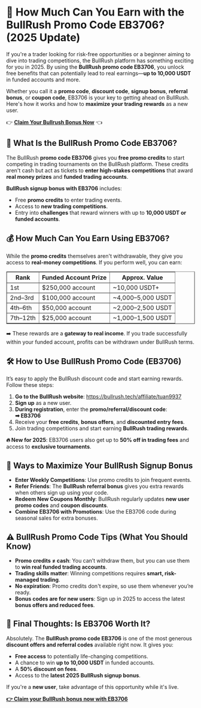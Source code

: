 
<h1>💸 How Much Can You Earn with the BullRush Promo Code EB3706? (2025 Update)</h1>

<p>If you're a trader looking for risk-free opportunities or a beginner aiming to dive into trading competitions, the BullRush platform has something exciting for you in 2025. By using the <strong>BullRush promo code EB3706</strong>, you unlock free benefits that can potentially lead to real earnings—<strong>up to 10,000 USDT</strong> in funded accounts and more.</p>

<p>Whether you call it a <strong>promo code</strong>, <strong>discount code</strong>, <strong>signup bonus</strong>, <strong>referral bonus</strong>, or <strong>coupon code</strong>, EB3706 is your key to getting ahead on BullRush. Here's how it works and how to <strong>maximize your trading rewards</strong> as a new user.</p>

<p>👉 <a href="https://bullrush.tech/affiliate/tuan9937" target="_blank"><strong>Claim Your Bullrush Bonus Now</strong></a> 👈</p>

<img src="https://images.mirror-media.xyz/publication-images/ASnJbVIP270BNgt1pANEG.png?height=960&amp;width=1920" decoding="async" data-nimg="fill" class="css-xah9so" style="position: absolute; inset: 0px; box-sizing: border-box; padding: 0px; border: none; margin: auto; display: block; width: 0px; height: 0px; min-width: 100%; max-width: 100%; min-height: 100%; max-height: 100%;">

<h2>🧾 What Is the BullRush Promo Code EB3706?</h2>

<p>The BullRush <strong>promo code EB3706</strong> gives you <strong>free promo credits</strong> to start competing in trading tournaments on the BullRush platform. These credits aren't cash but act as tickets to <strong>enter high-stakes competitions</strong> that award <strong>real money prizes</strong> and <strong>funded trading accounts</strong>.</p>

<p><strong>BullRush signup bonus with EB3706</strong> includes:</p>
<ul>
<li>Free <strong>promo credits</strong> to enter trading events.</li>
<li>Access to <strong>new trading competitions</strong>.</li>
<li>Entry into <strong>challenges</strong> that reward winners with up to <strong>10,000 USDT or funded accounts</strong>.</li>
</ul>

<h2>💰 How Much Can You Earn Using EB3706?</h2>

<p>While the <strong>promo credits</strong> themselves aren't withdrawable, they give you access to <strong>real-money competitions</strong>. If you perform well, you can earn:</p>

<table border="1" cellpadding="5">
<tr><th>Rank</th><th>Funded Account Prize</th><th>Approx. Value</th></tr>
<tr><td>1st</td><td>$250,000 account</td><td>~10,000 USDT+</td></tr>
<tr><td>2nd–3rd</td><td>$100,000 account</td><td>~4,000–5,000 USDT</td></tr>
<tr><td>4th–6th</td><td>$50,000 account</td><td>~2,000–2,500 USDT</td></tr>
<tr><td>7th–12th</td><td>$25,000 account</td><td>~1,000–1,500 USDT</td></tr>
</table>

<p>➡️ These rewards are a <strong>gateway to real income</strong>. If you trade successfully within your funded account, profits can be withdrawn under BullRush terms.</p>

<h2>🛠 How to Use BullRush Promo Code (EB3706)</h2>

<p>It’s easy to apply the BullRush discount code and start earning rewards. Follow these steps:</p>
<ol>
<li><strong>Go to the BullRush website</strong>: <a href="https://bullrush.tech/affiliate/tuan9937" target="_blank">https://bullrush.tech/affiliate/tuan9937</a></li>
<li><strong>Sign up</strong> as a new user.</li>
<li><strong>During registration</strong>, enter the <strong>promo/referral/discount code</strong>: <br><strong>➡ EB3706</strong></li>
<li>Receive your <strong>free credits</strong>, <strong>bonus offers</strong>, and <strong>discounted entry fees</strong>.</li>
<li>Join trading competitions and start earning <strong>BullRush trading rewards</strong>.</li>
</ol>

<p><strong>🔥 New for 2025</strong>: EB3706 users also get up to <strong>50% off in trading fees</strong> and access to <strong>exclusive tournaments</strong>.</p>

<h2>🎯 Ways to Maximize Your BullRush Signup Bonus</h2>
<ul>
<li><strong>Enter Weekly Competitions</strong>: Use promo credits to join frequent events.</li>
<li><strong>Refer Friends</strong>: The <strong>BullRush referral bonus</strong> gives you extra rewards when others sign up using your code.</li>
<li><strong>Redeem New Coupons Monthly</strong>: BullRush regularly updates <strong>new user promo codes</strong> and <strong>coupon discounts</strong>.</li>
<li><strong>Combine EB3706 with Promotions</strong>: Use the EB3706 code during seasonal sales for extra bonuses.</li>
</ul>

<h2>⚠️ BullRush Promo Code Tips (What You Should Know)</h2>
<ul>
<li><strong>Promo credits ≠ cash</strong>: You can’t withdraw them, but you can use them to <strong>win real funded trading accounts</strong>.</li>
<li><strong>Trading skills matter</strong>: Winning competitions requires <strong>smart, risk-managed trading</strong>.</li>
<li><strong>No expiration</strong>: Promo credits don't expire, so use them whenever you’re ready.</li>
<li><strong>Bonus codes are for new users</strong>: Sign up in 2025 to access the latest <strong>bonus offers and reduced fees</strong>.</li>
</ul>

<h2>🚀 Final Thoughts: Is EB3706 Worth It?</h2>

<p>Absolutely. The <strong>BullRush promo code EB3706</strong> is one of the most generous <strong>discount offers and referral codes</strong> available right now. It gives you:</p>
<ul>
<li><strong>Free access</strong> to potentially life-changing competitions.</li>
<li>A chance to win <strong>up to 10,000 USDT</strong> in funded accounts.</li>
<li>A <strong>50% discount on fees</strong>.</li>
<li>Access to the <strong>latest 2025 BullRush signup bonus</strong>.</li>
</ul>

<p>If you're a <strong>new user</strong>, take advantage of this opportunity while it's live.</p>

<p><a href="https://bullrush.tech/affiliate/tuan9937" target="_blank"><strong>👉 Claim your BullRush bonus now with EB3706</strong></a></p>

</body>
</html>
